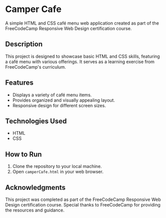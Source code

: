 # Camper Cafe
A simple HTML and CSS café menu web application created as part of the FreeCodeCamp Responsive Web Design certification course.

## Description
This project is designed to showcase basic HTML and CSS skills, featuring a café menu with various offerings. It serves as a learning exercise from FreeCodeCamp's curriculum.

## Features
- Displays a variety of café menu items.
- Provides organized and visually appealing layout.
- Responsive design for different screen sizes.

## Technologies Used
- HTML
- CSS

## How to Run
1. Clone the repository to your local machine.
2. Open `camperCafe.html` in your web browser.

## Acknowledgments
This project was completed as part of the FreeCodeCamp Responsive Web Design certification course. Special thanks to FreeCodeCamp for providing the resources and guidance.
